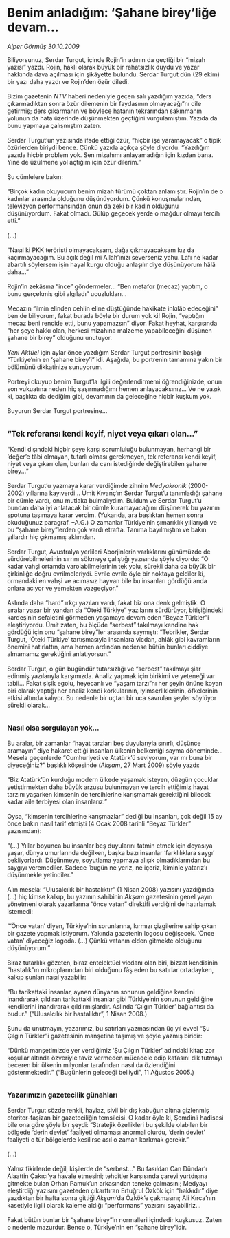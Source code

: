 # Benim anladığım: ‘Şahane birey’liğe devam...

*Alper Görmüş 30.10.2009*

<div class="taraf_structure_2col_1zq">
<div class="margen_n">



 <p>Biliyorsunuz, Serdar Turgut, içinde Rojin’in adının da geçtiği bir “mizah yazısı” yazdı. Rojin, haklı olarak büyük bir rahatsızlık duydu ve yazar hakkında dava açılması için şikâyette bulundu. Serdar Turgut dün (29 ekim) bir yazı daha yazdı ve Rojin’den özür diledi. <br/><br/>Bizim gazetenin <i>NTV</i> haberi nedeniyle geçen salı yazdığım yazıda, “ders çıkarmadıktan sonra özür dilemenin bir faydasının olmayacağı”nı dile getirmiş; ders çıkarmanın ve böylece hatanın tekrarından sakınmanın yolunun da hata üzerinde düşünmekten geçtiğini vurgulamıştım.<b> </b>Yazıda da bunu yapmaya çalışmıştım zaten. <br/><br/>Serdar Turgut’un yazısında ifade ettiği özür, “hiçbir işe yaramayacak” o tipik özürlerden biriydi bence. Çünkü yazıda açıkça şöyle diyordu: “Yazdığım yazıda hiçbir problem yok. Sen mizahımı anlayamadığın için kızdan bana. Yine de üzülmene yol açtığım için özür dilerim.” <br/><br/>Şu cümlelere bakın: <br/><br/>“Birçok kadın okuyucum benim mizah türümü çoktan anlamıştır. Rojin’in de o kadınlar arasında olduğunu düşünüyordum. Çünkü konuşmalarından, televizyon performansından onun da zeki bir kadın olduğunu düşünüyordum. Fakat olmadı. Gülüp geçecek yerde o mağdur olmayı tercih etti.” <br/><br/>(...) <br/><br/>“Nasıl ki PKK teröristi olmayacaksam, dağa çıkmayacaksam kız da kaçırmayacağım. Bu açık değil mi Allah’ınızı severseniz yahu. Lafı ne kadar abartılı söylersem işin hayal kurgu olduğu anlaşılır diye düşünüyorum hâlâ daha...” <br/><br/>Rojin’in zekâsına “ince” göndermeler... “Ben metafor (mecaz) yaptım, o bunu gerçekmiş gibi algıladı” ucuzlukları... <br/><br/>Mecazın “ilmin elinden cehlin eline düştüğünde hakikate inkılâb edeceğini” ben de biliyorum, fakat burada böyle bir durum yok ki! Rojin, “yaptığın mecaz beni rencide etti, bunu yapamazsın” diyor. Fakat heyhat, karşısında “her şeye hakkı olan, herkesi mizahına malzeme yapabileceğini düşünen şahane bir birey” olduğunu unutuyor.<i> <br/><br/>Yeni Aktüel</i> için aylar önce yazdığım Serdar Turgut portresinin başlığı “Türkiye’nin en ‘şahane birey’i” idi. Aşağıda, bu portrenin tamamına yakın bir bölümünü dikkatinize sunuyorum. <br/><br/>Portreyi okuyup benim Turgut’la ilgili değerlendirmemi öğrendiğinizde, onun son vukuatına neden hiç şaşırmadığımı hemen anlayacaksınız... Ve ne yazık ki, başlıkta da dediğim gibi, devamının da geleceğine hiçbir kuşkum yok. <br/><br/>Buyurun Serdar Turgut portresine...<b> <br/><br/><br/><font size="4">“Tek referansı kendi keyif, niyet veya çıkarı olan...”</font></b> <br/><br/>“Kendi dışındaki hiçbir şeye karşı sorumluluğu bulunmayan, herhangi bir ‘değer’e tâbi olmayan, tutarlı olması gerekmeyen, tek referansı kendi keyif, niyet veya çıkarı olan, bunları da canı istediğinde değiştirebilen şahane birey...” <br/><br/>Serdar Turgut’u yazmaya karar verdiğimde zihnim <i>Medyakronik</i> (2000-2002) yıllarına kayıverdi... Ümit Kıvanç’ın Serdar Turgut’u tanımladığı şahane bir cümle vardı, onu mutlaka bulmalıydım. Buldum ve Serdar Turgut’u bundan daha iyi anlatacak bir cümle kuramayacağımı düşünerek bu yazının spotuna taşımaya karar verdim. (Yukarıda, ara başlıktan hemen sonra okuduğunuz paragraf. –A.G.) O zamanlar Türkiye’nin şımarıklık yıllarıydı ve bu “şahane birey”lerden çok vardı etrafta. Tanıma bayılmıştım ve bakın yıllardır hiç çıkmamış aklımdan. <br/><br/>Serdar Turgut, Avustralya yerlileri Aborjinlerin varlıklarını günümüzde de sürdürebilmelerinin sırrını sökmeye çalıştığı yazısında şöyle diyordu: “O kadar vahşi ortamda varolabilmelerinin tek yolu, sürekli daha da büyük bir çirkinliğe doğru evrilmeleriydi. Evrile evrile öyle bir noktaya geldiler ki, ormandaki en vahşi ve acımasız hayvan bile bu insanları gördüğü anda onlara acıyor ve yemekten vazgeçiyor.” <br/><br/>Aslında daha “hard” ırkçı yazıları vardı, fakat biz ona denk gelmiştik. O sıralar yazar bir yandan da “Öteki Türkiye” yazılarını sürdürüyor, bitişiğindeki kardeşinin sefaletini görmeden yaşamaya devam eden “Beyaz Türkler”i eleştiriyordu. Ümit zaten, bu ölçüde “serbest” takılmayı kendine hak gördüğü için onu “şahane birey”ler arasında saymıştı: “Tebrikler, Serdar Turgut, ‘Öteki Türkiye’ tartışmasıyla insanlara vicdan, ahlâk gibi kavramların önemini hatırlattın, ama hemen ardından nedense bütün bunları ciddiye almamamız gerektiğini anlatıyorsun.” <br/><br/>Serdar Turgut, o gün bugündür tutarsızlığı ve “serbest” takılmayı şiar edinmiş yazılarıyla karşımızda. Analiz yapmak için birikimi ve yeteneği var tabii... Fakat şişik egolu, heyecanlı ve “yaşam tarzı”nı her şeyin önüne koyan biri olarak yaptığı her analiz kendi korkularının, iyimserliklerinin, öfkelerinin etkisi altında kalıyor. Bu nedenle bir uçtan bir uca savrulan şeyler söylüyor sürekli olarak...<b> <br/><br/><br/><font size="3">Nasıl olsa sorgulayan yok...</font></b><font size="3"> <br/></font><br/>Bu aralar, bir zamanlar “hayat tarzları beş duyularıyla sınırlı, düşünce aramayın” diye hakaret ettiği insanları ülkenin belkemiği sayma döneminde... Mesela geçenlerde “Cumhuriyeti ve Atatürk’ü seviyorum, var mı buna bir diyeceğiniz?” başlıklı köşesinde (<i>Akşam</i>, 27 Mart 2009) şöyle yazdı: <br/><br/>“Biz Atatürk’ün kurduğu modern ülkede yaşamak isteyen, düzgün çocuklar yetiştirmekten daha büyük arzusu bulunmayan ve tercih ettiğimiz hayat tarzını yaşarken kimsenin de tercihlerine karışmamak gerektiğini bilecek kadar aile terbiyesi olan insanlarız.” <br/><br/>Oysa, “kimsenin tercihlerine karışmazlar” dediği bu insanları, çok değil 15 ay önce bakın nasıl tarif etmişti (4 Ocak 2008 tarihli “Beyaz Türkler” yazısından): <br/><br/>“(...) Yıllar boyunca bu insanlar beş duyularını tatmin etmek için doyasıya yaşar, dünya umurlarında değilken, başka bazı insanlar ‘farklılıklara saygı’ bekliyorlardı. Düşünmeye, soyutlama yapmaya alışık olmadıklarından bu saygıyı veremediler. Sadece ‘bugün ne yeriz, ne içeriz, kiminle yatarız’ı düşünmekle yetindiler.” <br/><br/>Alın mesela: “Ulusalcılık bir hastalıktır” (1 Nisan 2008) yazısını yazdığında (...) hiç kimse kalkıp, bu yazının sahibinin <i>Akşam</i> gazetesinin genel yayın yönetmeni olarak yazarlarına “önce vatan” direktifi verdiğini de hatırlamak istemedi: <br/><br/>“‘Önce vatan’ diyen, Türkiye’nin sorunlarına, kırmızı çizgilerine sahip çıkan bir gazete yapmak istiyorum. Yakında gazetenin logosu değişecek. ‘Önce vatan’ diyeceğiz logoda. (...) Çünkü vatanın elden gitmekte olduğunu düşünüyorum.” <br/><br/>Biraz tutarlılık gözeten, biraz entelektüel vicdanı olan biri, bizzat kendisinin “hastalık”ın mikroplarından biri olduğunu fâş eden bu satırlar ortadayken, kalkıp şunları nasıl yazabilir: <br/><br/>“Bu tarikattaki insanlar, aynen dünyanın sonunun geldiğine kendini inandırarak çıldıran tarikattaki insanlar gibi Türkiye’nin sonunun geldiğine kendilerini inandırarak çıldırmışlardır. Aslında ‘Çılgın Türkler’ bağlantısı da budur.” (“Ulusalcılık bir hastalıktır”, 1 Nisan 2008.) <br/><br/>Şunu da unutmayın, yazarımız, bu satırları yazmasından üç yıl evvel “Şu Çılgın Türkler”i gazetesinin manşetine taşımış ve şöyle yazmış biridir: <br/><br/>“Dünkü manşetimizde yer verdiğimiz ‘Şu Çılgın Türkler’ adındaki kitap zor koşullar altında özveriyle taviz vermeden mücadele edip kafasını dik tutmayı beceren bir ülkenin milyonlar tarafından nasıl da özlendiğini göstermektedir.” (“Bugünlerin geleceği belliydi”, 11 Ağustos 2005.)<b> <br/><br/><br/><font size="3">Yazarımızın gazetecilik günahları</font></b><font size="3"> <br/></font><br/>Serdar Turgut sözde renkli, haylaz, sivil bir dış kabuğun altına gizlenmiş otoriter-faşizan bir gazeteciliğin temsilcisi. O kadar öyle ki, Şemdinli hadisesi bile ona göre şöyle bir şeydi: “Stratejik özellikleri bu şekilde olabilen bir bölgede ‘derin devlet’ faaliyeti olmaması anormal olurdu, ‘derin devlet’ faaliyeti o tür bölgelerde kesilirse asıl o zaman korkmak gerekir.” <br/><br/>(...) <br/><br/>Yalnız fikirlerde değil, kişilerde de “serbest...” Bu fasıldan Can Dündar’ı Alaattin Çakıcı’ya havale etmesini; tehditler karşısında çareyi yurtdışına gitmekte bulan Orhan Pamuk’un arkasından teneke çalmasını; Medyayı eleştirdiği yazısını gazeteden çıkarttıran Ertuğrul Özkök için “hakkıdır” diye yazdıktan bir hafta sonra gittiği <i>Akşam</i>’da Özkök’e çakmasını; Ali Kırca’nın kasetiyle ilgili olarak kaleme aldığı “performans” yazısını sayabiliriz... <br/><br/>Fakat bütün bunlar bir “şahane birey”in normalleri içindedir kuşkusuz. Zaten o nedenle mazurdur. Bence o, Türkiye’nin en “şahane birey”idir.</p>
<br/>
<br/>
<br/>



<br/>


<div id="taraf_not">
</div>

</div>


</div>

